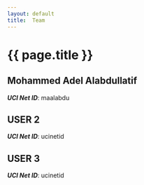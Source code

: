 ```yaml
---
layout: default
title:  Team
---
```


# {{ page.title }}


## Mohammed Adel Alabdullatif
***UCI Net ID***: maalabdu

## USER 2
***UCI Net ID***: ucinetid

## USER 3
***UCI Net ID***: ucinetid
